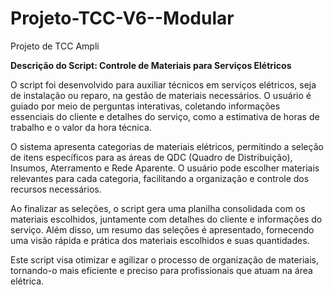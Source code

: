 # Projeto-TCC-V6--Modular
 Projeto de TCC Ampli

 **Descrição do Script: Controle de Materiais para Serviços Elétricos**

O script foi desenvolvido para auxiliar técnicos em serviços elétricos, seja de instalação ou reparo, na gestão de materiais necessários. O usuário é guiado por meio de perguntas interativas, coletando informações essenciais do cliente e detalhes do serviço, como a estimativa de horas de trabalho e o valor da hora técnica.

O sistema apresenta categorias de materiais elétricos, permitindo a seleção de itens específicos para as áreas de QDC (Quadro de Distribuição), Insumos, Aterramento e Rede Aparente. O usuário pode escolher materiais relevantes para cada categoria, facilitando a organização e controle dos recursos necessários.

Ao finalizar as seleções, o script gera uma planilha consolidada com os materiais escolhidos, juntamente com detalhes do cliente e informações do serviço. Além disso, um resumo das seleções é apresentado, fornecendo uma visão rápida e prática dos materiais escolhidos e suas quantidades.

Este script visa otimizar e agilizar o processo de organização de materiais, tornando-o mais eficiente e preciso para profissionais que atuam na área elétrica.
